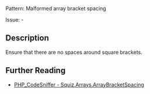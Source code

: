 Pattern: Malformed array bracket spacing

Issue: -

## Description

Ensure that there are no spaces around square brackets.

## Further Reading

* [PHP_CodeSniffer - Squiz.Arrays.ArrayBracketSpacing](https://github.com/PHPCSStandards/PHP_CodeSniffer/blob/master/src/Standards/Squiz/Sniffs/Arrays/ArrayBracketSpacingSniff.php)